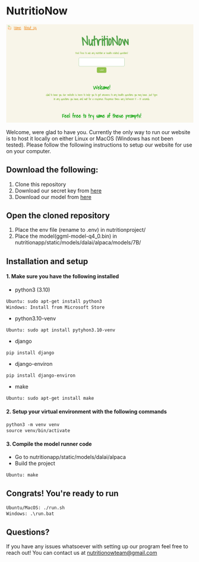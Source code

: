 # NutritioNow

![alt-text](https://github.com/LiljaKiiski/nutritionow-website/blob/master/cover.png)

Welcome, were glad to have you.
Currently the only way to run our website is to host it locally on either Linux or MacOS (Windows has not been tested). Please follow the following instructions to setup our website for use on your computer.

## Download the following:
1. Clone this repository
2. Download our secret key from [here](https://drive.google.com/file/d/1SDcU2lSzQFbVrcB-w9xvu04spPzh3Oab/view?usp=sharing)
3. Download our model from [here](https://drive.google.com/file/d/1mYde9TVIpSo6sb2iU9VQdUuB8l4KAvZJ/view?usp=sharing)

## Open the cloned repository
1. Place the env file (rename to .env) in nutritionproject/
2. Place the model(ggml-model-q4_0.bin) in nutritionapp/static/models/dalai/alpaca/models/7B/

## Installation and setup
#### 1. Make sure you have the following installed
- python3 (3.10)
```
Ubuntu: sudo apt-get install python3
Windows: Install from Microsoft Store
```
- python3.10-venv
```
Ubuntu: sudo apt install pytyhon3.10-venv
```
- django
```
pip install django
```
- django-environ
```
pip install django-environ
```
- make
```
Ubuntu: sudo apt-get install make
```
#### 2. Setup your virtual environment with the following commands
```
python3 -m venv venv
source venv/bin/activate
```
#### 3. Compile the model runner code
- Go to nutritionapp/static/models/dalai/alpaca
- Build the project
```
Ubuntu: make
```
## Congrats! You're ready to run
```
Ubuntu/MacOS: ./run.sh
Windows: .\run.bat
```

## Questions?
If you have any issues whatsoever with setting up our program feel free to reach out! You can contact us at nutritionowteam@gmail.com
